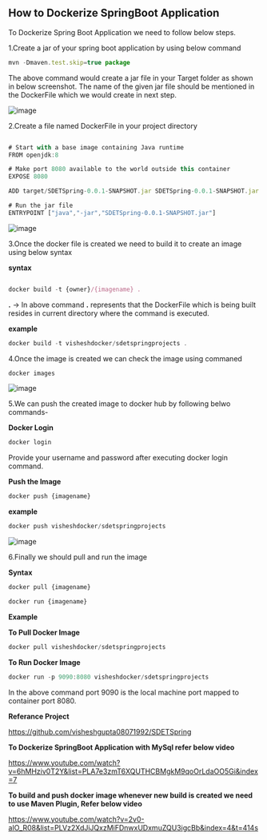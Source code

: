 ## How to Dockerize SpringBoot Application

To Dockerize Spring Boot Application we need to follow below steps.

1.Create a jar of your spring boot application by using below command

```js
mvn -Dmaven.test.skip=true package
```

The above command would create a jar file in your Target folder as shown in below screenshot. The name of the given jar file should be mentioned in the DockerFile which
we would create in next step.

![image](https://user-images.githubusercontent.com/52998083/206895620-59fdf6a9-431f-41a2-bf2b-5c9896da7a93.png)

2.Create a file named DockerFile in your project directory

```js

# Start with a base image containing Java runtime
FROM openjdk:8

# Make port 8080 available to the world outside this container
EXPOSE 8080

ADD target/SDETSpring-0.0.1-SNAPSHOT.jar SDETSpring-0.0.1-SNAPSHOT.jar

# Run the jar file
ENTRYPOINT ["java","-jar","SDETSpring-0.0.1-SNAPSHOT.jar"]

```

![image](https://user-images.githubusercontent.com/52998083/206895676-cb28f4be-c6b3-4f8e-84e2-9e3d21ccb8c5.png)


3.Once the docker file is created we need to build it to create an image using below syntax

**syntax**

```js

docker build -t {owner}/{imagename} .

```

**.** -> In above command **.** represents that the DockerFile which is being built resides in current directory where the command is executed.

**example**

```js
docker build -t visheshdocker/sdetspringprojects .
```

4.Once the image is created we can check the image using commaned

```js
docker images
```

![image](https://user-images.githubusercontent.com/52998083/206896002-ac69070d-2874-45ac-8c9b-f118b1c84996.png)

5.We can push the created image to docker hub by following belwo commands-

**Docker Login**

```js
docker login
```

Provide your username and password after executing docker login command.

**Push the Image**

```js
docker push {imagename}
```

**example**

```js
docker push visheshdocker/sdetspringprojects
```

![image](https://user-images.githubusercontent.com/52998083/206896256-a199bda9-aba1-42f1-a90a-92a6a6507b23.png)


6.Finally we should pull and run the image

**Syntax**

```js
docker pull {imagename}
```

```js
docker run {imagename}
```

**Example**

**To Pull Docker Image**

```js
docker pull visheshdocker/sdetspringprojects
```

**To Run Docker Image**

```js
docker run -p 9090:8080 visheshdocker/sdetspringprojects
```

In the above command port 9090 is the local machine port mapped to container port 8080.

**Referance Project**

https://github.com/visheshgupta08071992/SDETSpring

**To Dockerize SpringBoot Application with MySql refer below video**

https://www.youtube.com/watch?v=6hMHziv0T2Y&list=PLA7e3zmT6XQUTHCBMgkM9qoOrLdaOO5Gi&index=7

**To build and push docker image whenever new build is created we need to use Maven Plugin, Refer below video**

https://www.youtube.com/watch?v=2v0-aIO_R08&list=PLVz2XdJiJQxzMiFDnwxUDxmuZQU3igcBb&index=4&t=414s











